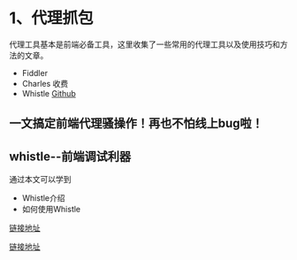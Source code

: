 # 1、代理抓包

代理工具基本是前端必备工具，这里收集了一些常用的代理工具以及使用技巧和方法的文章。

- Fiddler
- Charles 收费
- Whistle [Github](https://github.com/avwo/whistle)

## 一文搞定前端代理骚操作！再也不怕线上bug啦！

## whistle--前端调试利器

通过本文可以学到

- Whistle介绍
- 如何使用Whistle

[链接地址](https://juejin.im/post/6859305679006466055)

[链接地址](https://segmentfault.com/a/1190000016058875)

